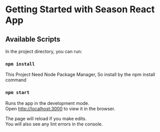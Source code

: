 # Getting Started with Season React App

## Available Scripts

In the project directory, you can run:

### `npm install`

This Project Need Node Package Manager,
So install by the npm install command

### `npm start`

Runs the app in the development mode.\
Open [http://localhost:3000](http://localhost:3000) to view it in the browser.

The page will reload if you make edits.\
You will also see any lint errors in the console.